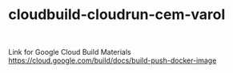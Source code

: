 # cloudbuild-cloudrun-cem-varol

<br>

Link for Google Cloud Build Materials 
<br>
https://cloud.google.com/build/docs/build-push-docker-image
